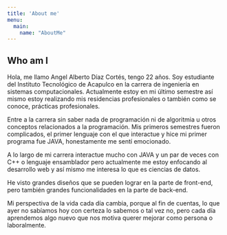 ```yaml
---
title: 'About me'
menu:
  main:
    name: "AboutMe"
---
```


## Who am I

Hola, me llamo Angel Alberto Díaz Cortés, tengo 22 años. Soy estudiante del Instituto Tecnológico de Acapulco en la carrera de ingeniería en sistemas computacionales. Actualmente estoy en mi último semestre así mismo estoy realizando mis residencias profesionales o también como se conoce, prácticas profesionales.

Entre a la carrera sin saber nada de programación ni de algoritmia u otros conceptos relacionados a la programación. Mis primeros semestres fueron complicados, el primer lenguaje con el que interactue y hice mi primer programa fue JAVA, honestamente me sentí emocionado. 

A lo largo de mi carrera interactue mucho con JAVA y un par de veces con C++ o lenguaje ensamblador pero actualmente me estoy enfocando al desarrollo web y así mismo me interesa lo que es ciencias de datos.

He visto grandes diseños que se pueden lograr en la parte de front-end, pero también grandes funcionalidades en la parte de back-end.

Mi perspectiva de la vida cada día cambia, porque al fin de cuentas, lo que ayer no sabíamos hoy con certeza lo sabemos o tal vez no, pero cada día aprendemos algo nuevo que nos motiva querer mejorar como persona o laboralmente. 

